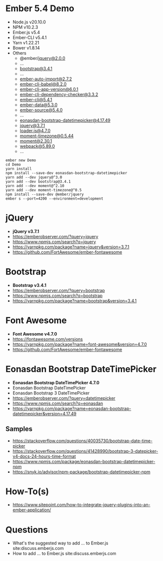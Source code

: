 # Ember 5.4 Demo
+ Node.js v20.10.0
+ NPM v10.2.3
+ Ember.js v5.4
+ Ember-CLI v5.4.1
+ Yarn v1.22.21
+ Bower v1.8.14
+ Others
  + @ember/jquery@2.0.0
  + ...
  + bootstrap@3.4.1
  + ...
  + ember-auto-import@2.7.2
  + ember-cli-babel@8.2.0
  + ember-cli-app-version@6.0.1
  + ember-cli-dependency-checker@3.3.2
  + ember-cli@5.4.1
  + ember-data@5.3.0
  + ember-source@5.4.0
  + ...
  + eonasdan-bootstrap-datetimepicker@4.17.49
  + jquery@3.7.1
  + loader.js@4.7.0  
  + moment-timezone@0.5.44
  + moment@2.30.1  
  + webpack@5.89.0
  + ...

```
ember new Demo
cd Demo
yarn install
npm install --save-dev eonasdan-bootstrap-datetimepicker
yarn add --dev jquery@^3.0
yarn add --dev bootstrap@3.4.1
yarn add --dev moment@^2.10
yarn add --dev moment-timezone@^0.5
npm install --save-dev @ember/jquery
ember s --port=4200 --environment=development
```

# jQuery
+ **jQuery v3.7.1**
+ https://emberobserver.com/?query=jquery
+ https://www.npmjs.com/search?q=jquery
+ https://yarnpkg.com/package?name=jquery&version=3.7.1
+ https://github.com/FortAwesome/ember-fontawesome

# Bootstrap
+ **Bootstrap v3.4.1**
+ https://emberobserver.com/?query=bootstrap
+ https://www.npmjs.com/search?q=bootstrap
+ https://yarnpkg.com/package?name=bootstrap&version=3.4.1

# Font Awesome
+ **Font Awesome v4.7.0**
+ https://fontawesome.com/versions
+ https://yarnpkg.com/package?name=font-awesome&version=4.7.0
+ https://github.com/FortAwesome/ember-fontawesome

# Eonasdan Bootstrap DateTimePicker
+ **Eonasdan Bootstrap DateTimePicker 4.7.0**
+ Eonasdan Bootstrap DateTimePicker
+ Eonasdan Bootstrap 3 DateTimePicker
+ https://emberobserver.com/?query=datetimepicker
+ https://www.npmjs.com/search?q=eonasdan
+ https://yarnpkg.com/package?name=eonasdan-bootstrap-datetimepicker&version=4.17.49

## Samples
+ https://stackoverflow.com/questions/40035730/bootstrap-date-time-picker
+ https://stackoverflow.com/questions/41428990/bootstrap-3-datepicker-v4-docs-24-hours-time-format
+ https://www.npmjs.com/package/eonasdan-bootstrap-datetimepicker-npm
+ https://snyk.io/advisor/npm-package/bootstrap-datetimepicker-npm

# How-To(s)
+ https://www.sitepoint.com/how-to-integrate-jquery-plugins-into-an-ember-application/

# Questions
+ What's the suggested way to add ... to Ember.js site:discuss.emberjs.com
+ How to add ... to Ember.js site:discuss.emberjs.com
